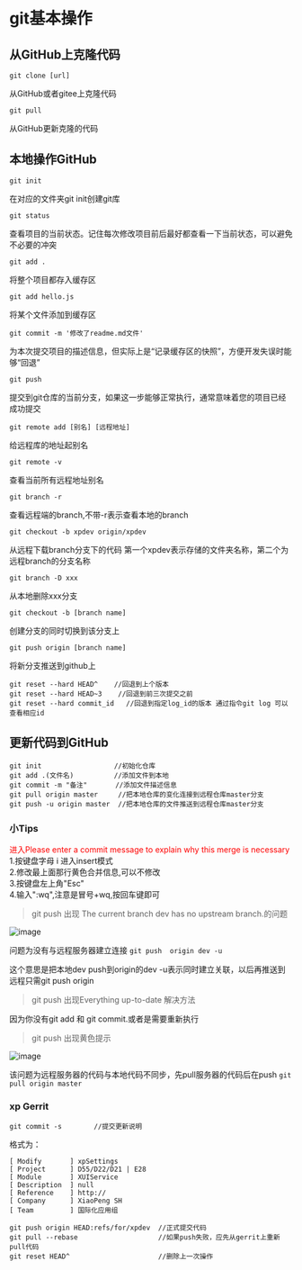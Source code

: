 # git基本操作
## 从GitHub上克隆代码

`git clone [url]`

从GitHub或者gitee上克隆代码

`git pull`

从GitHub更新克隆的代码

## 本地操作GitHub
`git init`

在对应的文件夹git init创建git库

`git status`

查看项目的当前状态。记住每次修改项目前后最好都查看一下当前状态，可以避免不必要的冲突

`git add .`

将整个项目都存入缓存区

`git add hello.js`

将某个文件添加到缓存区

`git commit -m '修改了readme.md文件'`

为本次提交项目的描述信息，但实际上是“记录缓存区的快照”，方便开发失误时能够“回退”

`git push`

提交到git仓库的当前分支，如果这一步能够正常执行，通常意味着您的项目已经成功提交

`git remote add [别名] [远程地址]`

给远程库的地址起别名

`git remote -v`

查看当前所有远程地址别名


`git branch -r`

查看远程端的branch,不带-r表示查看本地的branch

`git checkout -b xpdev origin/xpdev`

从远程下载branch分支下的代码 第一个xpdev表示存储的文件夹名称，第二个为远程branch的分支名称

`git branch -D xxx`

从本地删除xxx分支

`git checkout -b [branch name]`

创建分支的同时切换到该分支上

`git push origin [branch name]`

将新分支推送到github上

```
git reset --hard HEAD^    //回退到上个版本
git reset --hard HEAD~3    //回退到前三次提交之前
git reset --hard commit_id   //回退到指定log_id的版本 通过指令git log 可以查看相应id
```

## 更新代码到GitHub  
```
git init                  //初始化仓库  
git add .(文件名)          //添加文件到本地  
git commit -m "备注"       //添加文件描述信息  
git pull origin master     //把本地仓库的变化连接到远程仓库master分支
git push -u origin master  //把本地仓库的文件推送到远程仓库master分支
```
### 小Tips  
<font color="red">进入Please enter a commit message to explain why this merge is necessary</font>  
1.按键盘字母 i 进入insert模式  
2.修改最上面那行黄色合并信息,可以不修改  
3.按键盘左上角"Esc"  
4.输入":wq",注意是冒号+wq,按回车键即可  

> git push 出现 The current branch dev has no upstream branch.的问题

![image](https://user-images.githubusercontent.com/48131905/133013129-6b7efb3a-df9f-4d91-b540-c1c1f5a9cded.png)

问题为没有与远程服务器建立连接
`git push  origin dev -u`

这个意思是把本地dev push到origin的dev -u表示同时建立关联，以后再推送到远程只需git push origin

>git push 出现Everything up-to-date 解决方法

因为你没有git add 和 git commit.或者是需要重新执行

> git push 出现黄色提示

![image](https://user-images.githubusercontent.com/48131905/133574640-2992e455-2161-4720-9c21-2a718d606e83.png)

该问题为远程服务器的代码与本地代码不同步，先pull服务器的代码后在push
`git pull origin master`

### xp Gerrit
`git commit -s        //提交更新说明`

格式为：
```
[ Modify       ] xpSettings
[ Project      ] D55/D22/D21 | E28
[ Module       ] XUIService
[ Description  ] null
[ Reference    ] http://
[ Company      ] XiaoPeng SH
[ Team         ] 国际化应用组
```
```git log                           //查看提交日志
git push origin HEAD:refs/for/xpdev  //正式提交代码 
git pull --rebase                    //如果push失败，应先从gerrit上重新pull代码
git reset HEAD^                      //删除上一次操作
```
